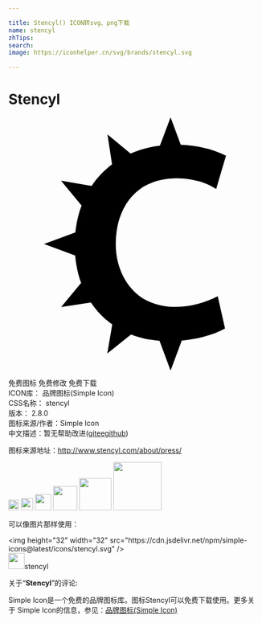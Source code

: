 ```yaml
---

title: Stencyl() ICON转svg、png下载
name: stencyl
zhTips: 
search: 
image: https://iconhelper.cn/svg/brands/stencyl.svg

---
```


# Stencyl  <small style="font-size: 60%;font-weight: 100"></small>

<div id="svg" class="svg-wrap">
<svg role="img" viewBox="0 0 24 24" xmlns="http://www.w3.org/2000/svg"><title>Stencyl icon</title><path d="M14.36,2.675c-0.959,0.12-1.901,0.366-2.783,0.759L9.389,1.622l0.433,2.835 c-0.758,0.567-1.41,1.25-1.935,2.038L4.982,6l1.951,2.352c-0.31,0.817-0.502,1.677-0.589,2.548L3.374,12l2.952,1.099 c0.083,0.883,0.258,1.763,0.565,2.597l-1.894,2.283l2.819-0.426c0.541,0.811,1.229,1.518,2.025,2.08l-0.47,2.751l2.247-1.806 c0.864,0.333,1.78,0.523,2.705,0.597L15.372,24l1.059-2.846c1.418-0.144,2.841-0.46,4.103-1.144 c-0.229-1.019-0.468-2.035-0.692-3.055c-2.042,1.044-4.605,1.442-6.736,0.403c-1.763-0.896-2.773-2.842-2.911-4.785 c-0.152-2.15,0.502-4.51,2.314-5.801c1.724-1.192,4.024-1.208,5.964-0.586c0.428,0.149,0.836,0.353,1.224,0.603 c0.306-1.052,0.616-2.104,0.93-3.154c-1.32-0.674-2.811-0.98-4.291-1.044L15.372,0L14.36,2.675z"/></svg>
</div>
<detail full-name='stencyl'></detail>

<div class="detail-page">
<p>
<span><span class="badge-success badge">免费图标</span> <span class="badge-success badge">免费修改</span>  <span class="badge-success badge">免费下载</span> </span>
<br/>
<span>
ICON库：
<span class="badge-secondary badge">品牌图标(Simple Icon)</span> 
</span>
<br/>
<span>
CSS名称：
<span class="badge-secondary badge">stencyl</span> 
</span>

<br/>
<span>
版本：
<span class="badge-secondary badge">2.8.0</span> 
</span>
<br/>
<span>图标来源/作者：<span class="badge-light badge">Simple Icon</span></span> 
<br/>
<span class="zh-detail">中文描述：暂无<span class="help-link"><span>帮助改进</span>(<a href="https://gitee.com/liuwave/icon-helper/edit/master/json/brands/stencyl.json" target="_blank" rel="noopener noreferrer">gitee</a><a href="https://github.com/liuwave/icon-helper/edit/master/json/brands/stencyl.json" target="_blank" rel="noopener noreferrer">github</a></span>)</span><br/>
</p>
</div><div class="description description alert alert-light"><p>图标来源地址：<a href="http://www.stencyl.com/about/press/" target="_blank" rel="noopener noreferrer">http://www.stencyl.com/about/press/</a></p></div>
<div class="alert alert-dark">
<img height="21" width="21" src="https://cdn.jsdelivr.net/npm/simple-icons@latest/icons/stencyl.svg" />
<img height="24" width="24" src="https://cdn.jsdelivr.net/npm/simple-icons@latest/icons/stencyl.svg" />
<img height="32" width="32" src="https://cdn.jsdelivr.net/npm/simple-icons@latest/icons/stencyl.svg" />
<img height="48" width="48" src="https://cdn.jsdelivr.net/npm/simple-icons@latest/icons/stencyl.svg" />
<img height="64" width="64" src="https://cdn.jsdelivr.net/npm/simple-icons@latest/icons/stencyl.svg" />
<img height="96" width="96" src="https://cdn.jsdelivr.net/npm/simple-icons@latest/icons/stencyl.svg" />

</div>
<div>
  <p>可以像图片那样使用：    
  </p>
  <div class="alert alert-primary" style="font-size: 14px">
    &lt;img height="32" width="32" src="https://cdn.jsdelivr.net/npm/simple-icons@latest/icons/stencyl.svg" /&gt;
    <copy-btn content='<img height="32" width="32" src="https://cdn.jsdelivr.net/npm/simple-icons@latest/icons/stencyl.svg" />'></copy-btn>
  </div>
  <div class="alert alert-secondary">
    <img height="32" width="32" src="https://cdn.jsdelivr.net/npm/simple-icons@latest/icons/stencyl.svg" />stencyl
    <copy-btn content="stencyl" btn-title="复制图标名称"></copy-btn>
  </div>
</div>
<div class="icon-detail__container">
<p>关于“<b>Stencyl</b>”的评论:</p>
</div>
<Vssue title="关于“Stencyl”的评论" />
<div><p>Simple Icon是一个免费的品牌图标库。图标Stencyl可以免费下载使用。更多关于  Simple Icon的信息，参见：<a target="_blank" href="https://iconhelper.cn/brands.html">品牌图标(Simple Icon)</a>
</p></div>
